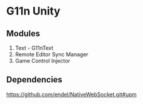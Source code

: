 # G11n Unity

## Modules

1. Text - G11nText
2. Remote Editor Sync Manager
3. Game Control Injector

## Dependencies

https://github.com/endel/NativeWebSocket.git#upm
